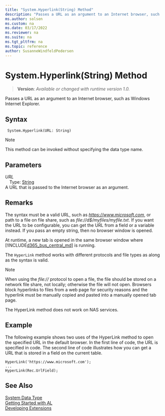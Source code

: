 ```yaml
---
title: "System.Hyperlink(String) Method"
description: "Passes a URL as an argument to an Internet browser, such as Windows Internet Explorer."
ms.author: solsen
ms.custom: na
ms.date: 03/17/2022
ms.reviewer: na
ms.suite: na
ms.tgt_pltfrm: na
ms.topic: reference
author: SusanneWindfeldPedersen
---
```

[//]: # (START>DO_NOT_EDIT)
[//]: # (IMPORTANT:Do not edit any of the content between here and the END>DO_NOT_EDIT.)
[//]: # (Any modifications should be made in the .xml files in the ModernDev repo.)
# System.Hyperlink(String) Method
> **Version**: _Available or changed with runtime version 1.0._

Passes a URL as an argument to an Internet browser, such as Windows Internet Explorer.


## Syntax
```AL
 System.Hyperlink(URL: String)
```
> [!NOTE]
> This method can be invoked without specifying the data type name.
## Parameters
*URL*  
&emsp;Type: [String](../text/text-data-type.md)  
 A URL that is passed to the Internet browser as an argument.  



[//]: # (IMPORTANT: END>DO_NOT_EDIT)

## Remarks

The syntax must be a valid URL, such as *https://www.microsoft.com*, or path to a file on file share, such as *file://d$/myfiles/myfile.txt*. If you want the URL to be configurable, you can get the URL from a field or a variable instead. If you pass an empty string, then no browser window is opened.

<!-- Windows
If you use this method for an application that runs on the [!INCLUDE[nav_windows](../includes/nav_windows_md.md)], then the default Internet browser that is based on the setting in the system registry is used. If the browser is already running, then a new tab opens in the browser window. If you use this method for an application that runs on the [!INCLUDE[d365fin_web_md](../includes/d365fin_web_md.md)], then a new tab in the same browser window that is currently hosting the [!INCLUDE[d365fin_web_md](../includes/d365fin_web_md.md)] is opened.  
-->

At runtime, a new tab is opened in the same browser window where [!INCLUDE[d365_bus_central_md](../../includes/d365_bus_central_md.md)] is running. 

The `HyperLink` method works with different protocols and file types as along as the syntax is valid. 

> [!NOTE]  
> When using the *file://* protocol to open a file, the file should be stored on a network file share, not locally; otherwise the file will not open<!--NAV in the [!INCLUDE[nav_web](includes/nav_web_md.md)]-->. Browsers block hyperlinks to files from a web page for security reasons and the hyperlink must be manually copied and pasted into a manually opened tab page.

The HyperLink method does not work on NAS services.  

## Example

The following example shows two uses of the HyperLink method to open the specified URL in the default browser. In the first line of code, the URL is specified in code. The second line of code illustrates how you can get a URL that is stored in a field on the current table.  

```al
HyperLink('https://www.microsoft.com');   
...  
HyperLink(Rec.UrlField);  

```  

## See Also

[System Data Type](system-data-type.md)  
[Getting Started with AL](../../devenv-get-started.md)  
[Developing Extensions](../../devenv-dev-overview.md)